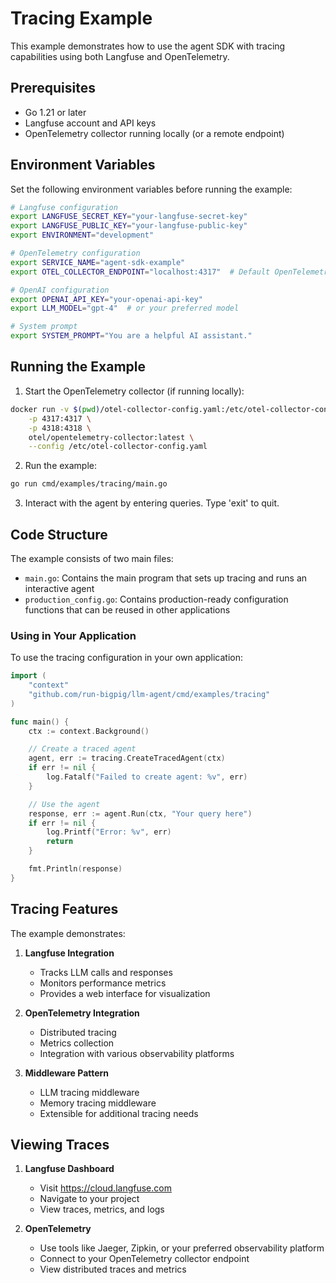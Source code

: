 # Tracing Example

This example demonstrates how to use the agent SDK with tracing capabilities using both Langfuse and OpenTelemetry.

## Prerequisites

- Go 1.21 or later
- Langfuse account and API keys
- OpenTelemetry collector running locally (or a remote endpoint)

## Environment Variables

Set the following environment variables before running the example:

```bash
# Langfuse configuration
export LANGFUSE_SECRET_KEY="your-langfuse-secret-key"
export LANGFUSE_PUBLIC_KEY="your-langfuse-public-key"
export ENVIRONMENT="development"

# OpenTelemetry configuration
export SERVICE_NAME="agent-sdk-example"
export OTEL_COLLECTOR_ENDPOINT="localhost:4317"  # Default OpenTelemetry collector endpoint

# OpenAI configuration
export OPENAI_API_KEY="your-openai-api-key"
export LLM_MODEL="gpt-4"  # or your preferred model

# System prompt
export SYSTEM_PROMPT="You are a helpful AI assistant."
```

## Running the Example

1. Start the OpenTelemetry collector (if running locally):
```bash
docker run -v $(pwd)/otel-collector-config.yaml:/etc/otel-collector-config.yaml \
    -p 4317:4317 \
    -p 4318:4318 \
    otel/opentelemetry-collector:latest \
    --config /etc/otel-collector-config.yaml
```

2. Run the example:
```bash
go run cmd/examples/tracing/main.go
```

3. Interact with the agent by entering queries. Type 'exit' to quit.

## Code Structure

The example consists of two main files:

- `main.go`: Contains the main program that sets up tracing and runs an interactive agent
- `production_config.go`: Contains production-ready configuration functions that can be reused in other applications

### Using in Your Application

To use the tracing configuration in your own application:

```go
import (
    "context"
    "github.com/run-bigpig/llm-agent/cmd/examples/tracing"
)

func main() {
    ctx := context.Background()

    // Create a traced agent
    agent, err := tracing.CreateTracedAgent(ctx)
    if err != nil {
        log.Fatalf("Failed to create agent: %v", err)
    }

    // Use the agent
    response, err := agent.Run(ctx, "Your query here")
    if err != nil {
        log.Printf("Error: %v", err)
        return
    }

    fmt.Println(response)
}
```

## Tracing Features

The example demonstrates:

1. **Langfuse Integration**
   - Tracks LLM calls and responses
   - Monitors performance metrics
   - Provides a web interface for visualization

2. **OpenTelemetry Integration**
   - Distributed tracing
   - Metrics collection
   - Integration with various observability platforms

3. **Middleware Pattern**
   - LLM tracing middleware
   - Memory tracing middleware
   - Extensible for additional tracing needs

## Viewing Traces

1. **Langfuse Dashboard**
   - Visit https://cloud.langfuse.com
   - Navigate to your project
   - View traces, metrics, and logs

2. **OpenTelemetry**
   - Use tools like Jaeger, Zipkin, or your preferred observability platform
   - Connect to your OpenTelemetry collector endpoint
   - View distributed traces and metrics
